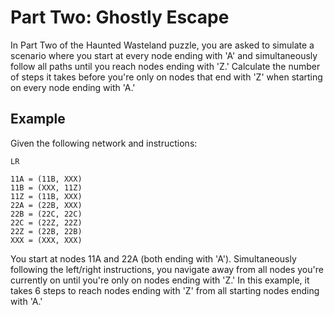 # Part Two: Ghostly Escape

In Part Two of the Haunted Wasteland puzzle, you are asked to simulate a scenario where you start at every node ending with 'A' and simultaneously follow all paths until you reach nodes ending with 'Z.' Calculate the number of steps it takes before you're only on nodes that end with 'Z' when starting on every node ending with 'A.'

## Example

Given the following network and instructions:

```
LR

11A = (11B, XXX)
11B = (XXX, 11Z)
11Z = (11B, XXX)
22A = (22B, XXX)
22B = (22C, 22C)
22C = (22Z, 22Z)
22Z = (22B, 22B)
XXX = (XXX, XXX)
```

You start at nodes 11A and 22A (both ending with 'A'). Simultaneously following the left/right instructions, you navigate away from all nodes you're currently on until you're only on nodes ending with 'Z.' In this example, it takes 6 steps to reach nodes ending with 'Z' from all starting nodes ending with 'A.'
